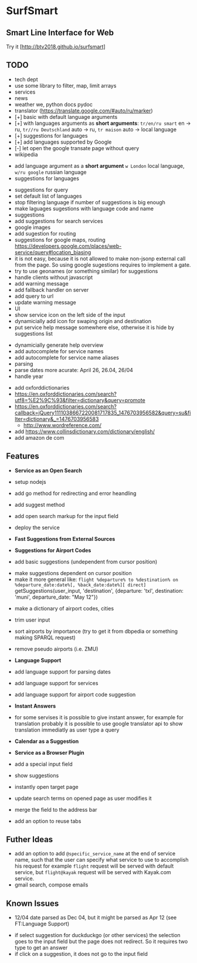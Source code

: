 # SurfSmart
## Smart Line Interface for Web

Try it [http://btv2018.github.io/surfsmart]

## TODO
 - tech dept
  - use some library to filter, map, limit arrays
 - services
  - news
  - weather we, python docs pydoc
  - translator (https://translate.google.com/#auto/ru/marker)
   - [+] basic with default language arguments
   - [+] with languages arguments as **short arguments**: `tr/en/ru smart` en -> ru, `tr//ru Deutschland` auto -> ru, `tr maison` auto -> local language
   - [+] suggestions for languages
   - [+] add languages supported by Google
   - [-] let open the google transate page without query
  - wikipedia
   + add language argument as a **short argument** `w London` local language, `w/ru google` russian language
   + suggestions for languages
   - suggestions for query
   - set default list of languages
   - stop filtering language if number of suggestions is big enough
   - make laguages sugestions with language code and name
 - suggestions
  - add suggestions for search services
   - google images
  - add sugestion for routing
  - suggestions for google maps, routing https://developers.google.com/places/web-service/query#location_biasing
   - it is not easy, because it is not allowed to make non-jsonp external call from the page. So using google sugestions requires to implement a gate.
   - try to use geonames (or something similar) for suggestions
 - handle clients without javascript
  - add warning message
  - add fallback handler on server
  - add query to url
  - update warning message
 - UI
  - show service icon on the left side of the input
  - dynamicially add icon for swaping origin and destination
  - put service help message somewhere else, otherwise it is hide by suggestions list
 + dynamicially generate help overview
 + add autocomplete for service names
 + add autocomplete for service name aliases
 + parsing
  + parse dates more acurate: April 26, 26.04, 26/04
  + handle year
 - add oxforddictionaries
  - https://en.oxforddictionaries.com/search?utf8=%E2%9C%93&filter=dictionary&query=promote
  - https://en.oxforddictionaries.com/search?callback=jQuery1111038667220081717835_1476703956582&query=su&filter=dictionary&_=1476703956583
	- http://www.wordreference.com/
 - add https://www.collinsdictionary.com/dictionary/english/
 - add amazon de com


## Features
 - **Service as an Open Search**
  - setup nodejs
  - add go method for redirecting and error heandling
  - add suggest method
  - add open search markup for the input field
  - deploy the service
 
 - **Fast Suggestions from External Sources**

 - **Suggestions for Airport Codes**
  + add basic suggestions (undependent from cursor position)
  - make suggestions dependent on cursor position
   - make it more general like: `flight %departure% to %destination% on %departure_date:date%[, %back_date:date%][ direct]`
     getSuggestions(user_input, 'destination', {departure: 'txl', destination: 'muni', departure_date: "May 12"})
  + make a dictionary of airport codes, cities
  - trim user input
  - sort airports by importance (try to get it from dbpedia or something making SPARQL request)
  - remove pseudo airports (i.e. ZMU)

 - **Language Support**
  - add language support for parsing dates
  - add language support for services
  - add language support for airport code suggestion

 - **Instant Answers**
  - for some servises it is possible to give instant answer, for example for translation probably it is possible to use google translator api to show translation immediatly as user type a query

 - **Calendar as a Suggestion**

 - **Service as a Browser Plugin**
  - add a special input field
  - show suggestions
  - instantly open target page
  - update search terms on opened page as user modifies it
  - merge the field to the address bar
  - add an option to reuse tabs

## Futher Ideas
 - add an option to add `@specific_service_name` at the end of service name, such that the user can specify what service to use to accomplish his request
   for example `flight` request will be served with default service, but `flight@kayak` request will be served with Kayak.com service.
 - gmail search, compose emails

## Known Issues
 - 12/04 date parsed as Dec 04, but it might be parsed as Apr 12 (see FT:Language Support)
 + if select suggestion for duckduckgo (or other services) the selection goes to the input field but the page does not redirect. So it requires two type to get an answer
 + if click on a suggestion, it does not go to the input field

